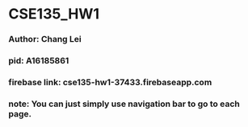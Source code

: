 # CSE135_HW1
### Author: Chang Lei
### pid: A16185861
### firebase link: cse135-hw1-37433.firebaseapp.com
### note: You can just simply use navigation bar to go to each page.
